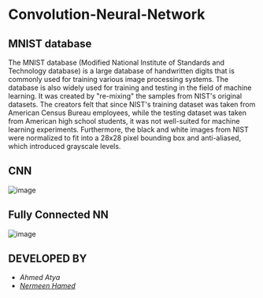 # Convolution-Neural-Network


## MNIST database
The MNIST database (Modified National Institute of Standards and Technology database) is a large database of handwritten digits that is commonly used for training various image processing systems. The database is also widely used for training and testing in the field of machine learning. It was created by "re-mixing" the samples from NIST's original datasets. The creators felt that since NIST's training dataset was taken from American Census Bureau employees, while the testing dataset was taken from American high school students, it was not well-suited for machine learning experiments. Furthermore, the black and white images from NIST were normalized to fit into a 28x28 pixel bounding box and anti-aliased, which introduced grayscale levels.


## CNN
![image](https://user-images.githubusercontent.com/64374947/148940880-890d7241-2e25-4d96-b217-accc6e23ef7a.png)


## Fully Connected NN
![image](https://user-images.githubusercontent.com/64374947/148940819-a5806f90-b71b-4c71-a3fa-f8d30c8ac09a.png)


## DEVELOPED BY
* *Ahmed Atya*
* [*Nermeen Hamed*](https://github.com/nermeen-hamed) 

